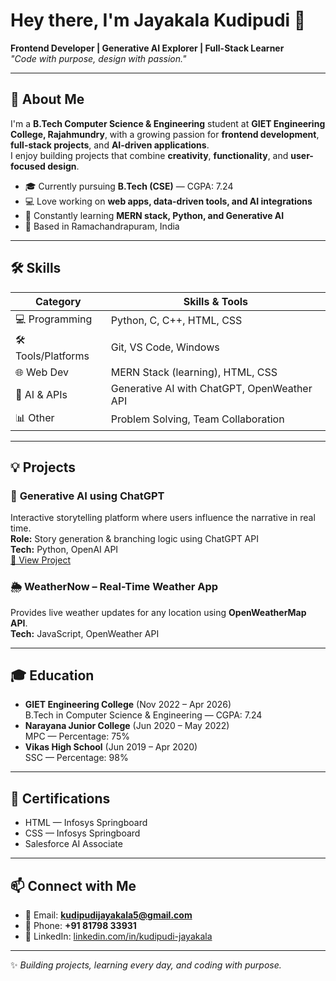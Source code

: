 # Hey there, I'm Jayakala Kudipudi 👋  

**Frontend Developer | Generative AI Explorer | Full-Stack Learner**  
*"Code with purpose, design with passion."*  

---

## 📜 About Me  
I'm a **B.Tech Computer Science & Engineering** student at **GIET Engineering College, Rajahmundry**, with a growing passion for **frontend development**, **full-stack projects**, and **AI-driven applications**.  
I enjoy building projects that combine **creativity**, **functionality**, and **user-focused design**.  

- 🎓 Currently pursuing **B.Tech (CSE)** — CGPA: 7.24  
- 💻 Love working on **web apps, data-driven tools, and AI integrations**  
- 🌱 Constantly learning **MERN stack, Python, and Generative AI**  
- 📍 Based in Ramachandrapuram, India  

---

## 🛠 Skills

| Category | Skills & Tools |
|----------|----------------|
| 💻 Programming | Python, C, C++, HTML, CSS |
| 🛠 Tools/Platforms | Git, VS Code, Windows |
| 🌐 Web Dev | MERN Stack (learning), HTML, CSS |
| 🤖 AI & APIs | Generative AI with ChatGPT, OpenWeather API |
| 📊 Other | Problem Solving, Team Collaboration |

---

## 💡 Projects

### 🧠 **Generative AI using ChatGPT**  
Interactive storytelling platform where users influence the narrative in real time.  
**Role:** Story generation & branching logic using ChatGPT API  
**Tech:** Python, OpenAI API  
[🔗 View Project](http://kudipudi-jayakala-1ba9a434a/)  

### 🌦️ **WeatherNow** – Real-Time Weather App  
Provides live weather updates for any location using **OpenWeatherMap API**.  
**Tech:** JavaScript, OpenWeather API  

---

## 🎓 Education
- **GIET Engineering College** (Nov 2022 – Apr 2026)  
  B.Tech in Computer Science & Engineering — CGPA: 7.24  
- **Narayana Junior College** (Jun 2020 – May 2022)  
  MPC — Percentage: 75%  
- **Vikas High School** (Jun 2019 – Apr 2020)  
  SSC — Percentage: 98%  

---

## 📜 Certifications
- HTML — Infosys Springboard  
- CSS — Infosys Springboard  
- Salesforce AI Associate  

---

## 📫 Connect with Me
- 📧 Email: **kudipudijayakala5@gmail.com**  
- 📱 Phone: **+91 81798 33931**  
- 💼 LinkedIn: [linkedin.com/in/kudipudi-jayakala](https://www.linkedin.com/in/kudipudi-jayakala)  

---

✨ *Building projects, learning every day, and coding with purpose.*
